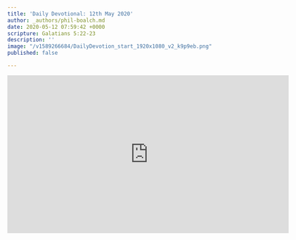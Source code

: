 ```yaml
---
title: 'Daily Devotional: 12th May 2020'
author: _authors/phil-boalch.md
date: 2020-05-12 07:59:42 +0000
scripture: Galatians 5:22-23
description: ''
image: "/v1589266684/DailyDevotion_start_1920x1080_v2_k9p9eb.png"
published: false

---
```

<iframe src="https://player.vimeo.com/video/417300695" width="640" height="360" frameborder="0" allow="autoplay; fullscreen" allowfullscreen></iframe>